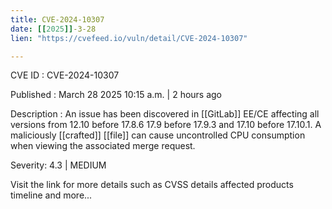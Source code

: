 ```yaml
---
title: CVE-2024-10307
date: [[2025]]-3-28
lien: "https://cvefeed.io/vuln/detail/CVE-2024-10307"

---
```


CVE ID : CVE-2024-10307

Published :  March 28
2025
10:15 a.m. | 2 hours ago

Description : An issue has been discovered in [[GitLab]] EE/CE affecting all versions from 12.10 before 17.8.6
17.9 before 17.9.3
and 17.10 before 17.10.1. A maliciously [[crafted]] [[file]] can cause uncontrolled CPU consumption when viewing the associated merge request.

Severity: 4.3 | MEDIUM

Visit the link for more details
such as CVSS details
affected products
timeline
and more...
